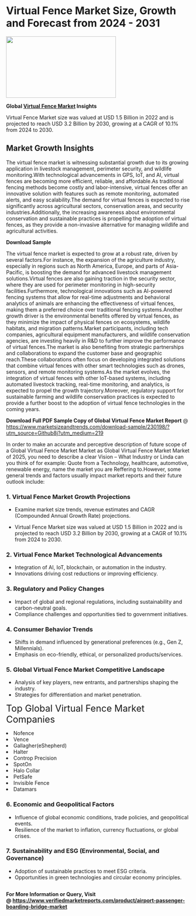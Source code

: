 <H1>Virtual Fence Market Size, Growth and Forecast from 2024 - 2031</H1><img class="aligncenter size-medium wp-image-584254" src="https://thirdeyenews.in/wp-content/uploads/2024/09/Global-Market-Research-300x168.jpeg" alt="" width="300" height="168" /><p><strong>Global&nbsp;<a href="https://www.marketsizeandtrends.com/download-sample/230198/?utm_source=Github8j?utm_medium=219">Virtual Fence Market</a> Insights</strong></p><p>Virtual Fence Market size was valued at USD 1.5 Billion in 2022 and is projected to reach USD 3.2 Billion by 2030, growing at a CAGR of 10.1% from 2024 to 2030.</p><p><h2>Market Growth Insights</h2> <p>The virtual fence market is witnessing substantial growth due to its growing application in livestock management, perimeter security, and wildlife monitoring.With technological advancements in GPS, IoT, and AI, virtual fences are becoming more efficient, reliable, and affordable.As traditional fencing methods become costly and labor-intensive, virtual fences offer an innovative solution with features such as remote monitoring, automated alerts, and easy scalability.The demand for virtual fences is expected to rise significantly across agricultural sectors, conservation areas, and security industries.Additionally, the increasing awareness about environmental conservation and sustainable practices is propelling the adoption of virtual fences, as they provide a non-invasive alternative for managing wildlife and agricultural activities.</p> <p><strong>Download Sample</strong></p> <p>The virtual fence market is expected to grow at a robust rate, driven by several factors.For instance, the expansion of the agriculture industry, especially in regions such as North America, Europe, and parts of Asia-Pacific, is boosting the demand for advanced livestock management solutions.Virtual fences are also gaining traction in the security sector, where they are used for perimeter monitoring in high-security facilities.Furthermore, technological innovations such as AI-powered fencing systems that allow for real-time adjustments and behavioral analytics of animals are enhancing the effectiveness of virtual fences, making them a preferred choice over traditional fencing systems.Another growth driver is the environmental benefits offered by virtual fences, as they minimize the impact of physical fences on ecosystems, wildlife habitats, and migration patterns.Market participants, including tech companies, agricultural equipment manufacturers, and wildlife conservation agencies, are investing heavily in R&D to further improve the performance of virtual fences.The market is also benefiting from strategic partnerships and collaborations to expand the customer base and geographic reach.These collaborations often focus on developing integrated solutions that combine virtual fences with other smart technologies such as drones, sensors, and remote monitoring systems.As the market evolves, the integration of virtual fences with other IoT-based systems, including automated livestock tracking, real-time monitoring, and analytics, is expected to propel the growth trajectory.Moreover, regulatory support for sustainable farming and wildlife conservation practices is expected to provide a further boost to the adoption of virtual fence technologies in the coming years.</p> <p><span class=""><strong>Download Full PDF Sample Copy of Global Virtual Fence Market Report</strong> @ <a href="https://www.marketsizeandtrends.com/download-sample/230198/?utm_source=Github8j?utm_medium=219" target="_blank">https://www.marketsizeandtrends.com/download-sample/230198/?utm_source=Github8j?utm_medium=219</a></span></p><p>In order to make an accurate and perceptive description of future scope of a Global&nbsp;Virtual Fence Market Market as Global&nbsp;Virtual Fence Market Market of 2025, you need to describe a clear Vision &ndash; What Industry or Linda can you think of for example: Quote from a Technology, healthcare, automotive, renewable energy, name the market you are Reffering to.However, some general trends and factors usually impact market reports and their future outlook include:</p><h3>1.&nbsp;<strong>Virtual Fence Market Growth Projections</strong></h3><ul><li>Examine market size trends, revenue estimates and CAGR (Compounded Annual Growth Rate) projections.</li><li><p>Virtual Fence Market size was valued at USD 1.5 Billion in 2022 and is projected to reach USD 3.2 Billion by 2030, growing at a CAGR of 10.1% from 2024 to 2030.</p></li></ul><h3>2.&nbsp;<strong>Virtual Fence Market Technological Advancements</strong></h3><ul><li>Integration of AI, IoT, blockchain, or automation in the industry.</li><li>Innovations driving cost reductions or improving efficiency.</li></ul><h3>3.&nbsp;<strong>Regulatory and Policy Changes</strong></h3><ul><li>Impact of global and regional regulations, including sustainability and carbon-neutral goals.</li><li>Compliance challenges and opportunities tied to government initiatives.</li></ul><h3>4.&nbsp;<strong>Consumer Behavior Trends</strong></h3><ul><li>Shifts in demand influenced by generational preferences (e.g., Gen Z, Millennials).</li><li>Emphasis on eco-friendly, ethical, or personalized products/services.</li></ul><h3>5.&nbsp;<strong>Global Virtual Fence Market Competitive Landscape</strong></h3><ul><li>Analysis of key players, new entrants, and partnerships shaping the industry.</li><li>Strategies for differentiation and market penetration.</li></ul><p data-pm-slice="1 1 []"><span style="color: inherit; font-family: inherit; font-size: 25px;">Top Global Virtual Fence Market Companies</span></p><div class="" data-test-id=""><p><li>Nofence</li><li> Vence</li><li> Gallagher(eShepherd)</li><li> Halter</li><li> Controp Precision</li><li> SpotOn</li><li> Halo Collar</li><li> PetSafe</li><li> Invisible Fence</li><li> Datamars</li></p></div><h3>6.&nbsp;<strong>Economic and Geopolitical Factors</strong></h3><ul><li>Influence of global economic conditions, trade policies, and geopolitical events.</li><li>Resilience of the market to inflation, currency fluctuations, or global crises.</li></ul><h3>7.&nbsp;<strong>Sustainability and ESG (Environmental, Social, and Governance)</strong></h3><ul><li>Adoption of sustainable practices to meet ESG criteria.</li><li>Opportunities in green technologies and circular economy principles.</li></ul><h2><strong style="font-size: 14px;">For More Information or Query, Visit @&nbsp;</strong><a style="background-color: #ffffff; font-size: 14px;" href="https://www.marketsizeandtrends.com/report/virtual-fence-market/" target="_blank">https://www.verifiedmarketreports.com/product/airport-passenger-boarding-bridge-market</a></h2>